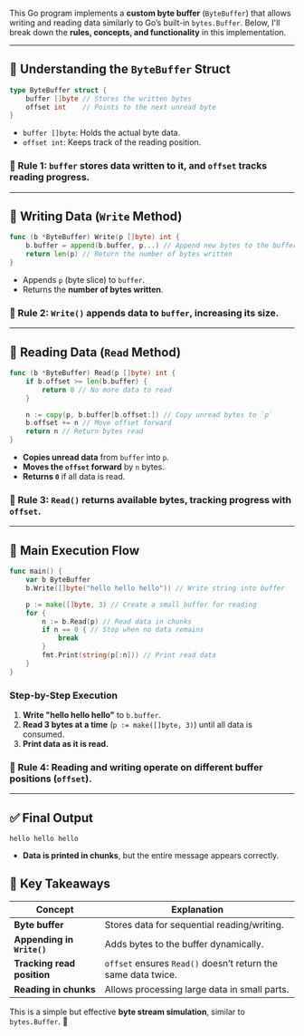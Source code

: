 This Go program implements a **custom byte buffer** (`ByteBuffer`) that allows writing and reading data similarly to Go’s built-in `bytes.Buffer`. Below, I'll break down the **rules, concepts, and functionality** in this implementation.

---

## 📌 **Understanding the `ByteBuffer` Struct**
```go
type ByteBuffer struct {
    buffer []byte // Stores the written bytes
    offset int    // Points to the next unread byte
}
```
- `buffer []byte`: Holds the actual byte data.
- `offset int`: Keeps track of the reading position.

### **🔹 Rule 1: `buffer` stores data written to it, and `offset` tracks reading progress.**  
---

## 📌 **Writing Data (`Write` Method)**
```go
func (b *ByteBuffer) Write(p []byte) int {
	b.buffer = append(b.buffer, p...) // Append new bytes to the buffer
	return len(p) // Return the number of bytes written
}
```
- Appends `p` (byte slice) to `buffer`.
- Returns the **number of bytes written**.

### **🔹 Rule 2: `Write()` appends data to `buffer`, increasing its size.**  
---

## 📌 **Reading Data (`Read` Method)**
```go
func (b *ByteBuffer) Read(p []byte) int {
	if b.offset >= len(b.buffer) {
		return 0 // No more data to read
	}

	n := copy(p, b.buffer[b.offset:]) // Copy unread bytes to `p`
	b.offset += n // Move offset forward
	return n // Return bytes read
}
```
- **Copies unread data** from `buffer` into `p`.
- **Moves the `offset` forward** by `n` bytes.
- **Returns `0`** if all data is read.

### **🔹 Rule 3: `Read()` returns available bytes, tracking progress with `offset`.**  
---

## 📌 **Main Execution Flow**
```go
func main() {
	var b ByteBuffer
	b.Write([]byte("hello hello hello")) // Write string into buffer

	p := make([]byte, 3) // Create a small buffer for reading
	for {
		n := b.Read(p) // Read data in chunks
		if n == 0 { // Stop when no data remains
			break
		}
		fmt.Print(string(p[:n])) // Print read data
	}
}
```
### **Step-by-Step Execution**
1. **Write "hello hello hello"** to `b.buffer`.
2. **Read 3 bytes at a time** (`p := make([]byte, 3)`) until all data is consumed.
3. **Print data as it is read.**

### **🔹 Rule 4: Reading and writing operate on different buffer positions (`offset`).**  

---

## ✅ **Final Output**
```
hello hello hello
```
- **Data is printed in chunks**, but the entire message appears correctly.

## 🎯 **Key Takeaways**
| Concept | Explanation |
|---------|------------|
| **Byte buffer** | Stores data for sequential reading/writing. |
| **Appending in `Write()`** | Adds bytes to the buffer dynamically. |
| **Tracking read position** | `offset` ensures `Read()` doesn’t return the same data twice. |
| **Reading in chunks** | Allows processing large data in small parts. |

This is a simple but effective **byte stream simulation**, similar to `bytes.Buffer`. 🚀
